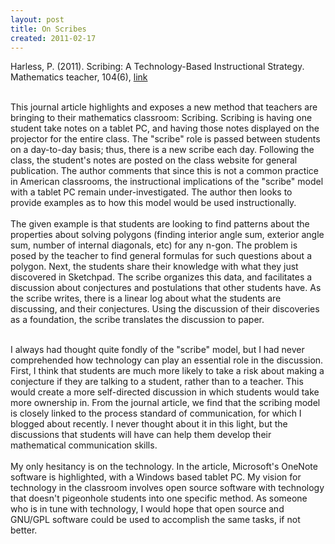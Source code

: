 ```yaml
---
layout: post
title: On Scribes
created: 2011-02-17
---
```

<div>
	Harless, P. (2011). Scribing: A Technology-Based Instructional Strategy. Mathematics teacher, 104(6), <a href="http://www.nctm.org/eresources/view_media.asp?article_id=9569">link</a></div>
<div>
	&nbsp;</div>
<p>This journal article highlights and exposes a new method that teachers are bringing to their mathematics classroom: Scribing. Scribing is having one student take notes on a tablet PC, and having those notes displayed on the projector for the entire class. The &quot;scribe&quot; role is passed between students on a day-to-day basis; thus, there is a new scribe each day. Following the class, the student&#39;s notes are posted on the class website for general publication. The author comments that since this is not a common practice in American classrooms, the instructional implications of the &quot;scribe&quot; model with a tablet PC remain under-investigated. The author then looks to provide examples as to how this model would be used instructionally.<br />
	<br />
	The given example is that students are looking to find patterns about the properties about solving polygons (finding interior angle sum, exterior angle sum, number of internal diagonals, etc) for any n-gon. The problem is posed by the teacher to find general formulas for such questions about a polygon. Next, the students share their knowledge with what they just discovered in Sketchpad. The scribe organizes this data, and facilitates a discussion about conjectures and postulations that other students have. As the scribe writes, there is a linear log about what the students are discussing, and their conjectures. Using the discussion of their discoveries as a foundation, the scribe translates the discussion to paper.</p>
<div>
	<br />
	I always had thought quite fondly of the &quot;scribe&quot; model, but I had never comprehended how technology can play an essential role in the discussion. First, I think that students are much more likely to take a risk about making a conjecture if they are talking to a student, rather than to a teacher. This would create a more self-directed discussion in which students would take more ownership in. From the journal article, we find that the scribing model is closely linked to the process standard of communication, for which I blogged about recently. I never thought about it in this light, but the discussions that students will have can help them develop their mathematical communication skills.</div>
<div>
	<br />
	My only hesitancy is on the technology. In the article, Microsoft&#39;s OneNote software is highlighted, with a Windows based tablet PC. My vision for technology in the classroom involves open source software with technology that doesn&#39;t pigeonhole students into one specific method. As someone who is in tune with technology, I would hope that open source and GNU/GPL software could be used to accomplish the same tasks, if not better.</div>
